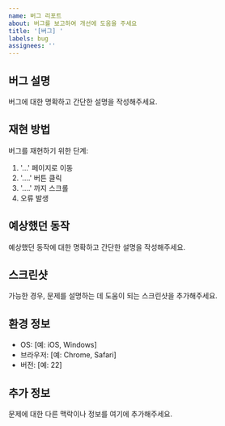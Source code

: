 ```yaml
---
name: 버그 리포트
about: 버그를 보고하여 개선에 도움을 주세요
title: '[버그] '
labels: bug
assignees: ''
---
```


## 버그 설명
버그에 대한 명확하고 간단한 설명을 작성해주세요.

## 재현 방법
버그를 재현하기 위한 단계:
1. '...' 페이지로 이동
2. '....' 버튼 클릭
3. '....' 까지 스크롤
4. 오류 발생

## 예상했던 동작
예상했던 동작에 대한 명확하고 간단한 설명을 작성해주세요.

## 스크린샷
가능한 경우, 문제를 설명하는 데 도움이 되는 스크린샷을 추가해주세요.

## 환경 정보
 - OS: [예: iOS, Windows]
 - 브라우저: [예: Chrome, Safari]
 - 버전: [예: 22]

## 추가 정보
문제에 대한 다른 맥락이나 정보를 여기에 추가해주세요.
